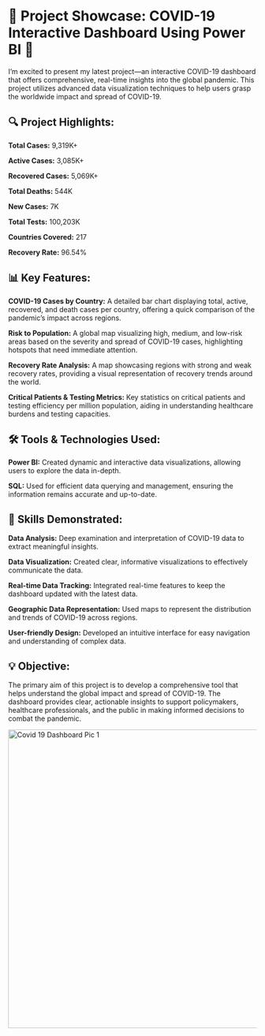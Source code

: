 # 🚀 Project Showcase: COVID-19 Interactive Dashboard Using Power BI 🚀

I’m excited to present my latest project—an interactive COVID-19 dashboard that offers comprehensive, real-time insights into the global pandemic. This project utilizes advanced data visualization techniques to help users grasp the worldwide impact and spread of COVID-19.

## 🔍 Project Highlights:

**Total Cases:** 9,319K+

**Active Cases:** 3,085K+

**Recovered Cases:** 5,069K+

**Total Deaths:** 544K

**New Cases:** 7K

**Total Tests:** 100,203K

**Countries Covered:** 217

**Recovery Rate:** 96.54%

## 📊 Key Features:

**COVID-19 Cases by Country:** A detailed bar chart displaying total, active, recovered, and death cases per country, offering a quick comparison of the pandemic’s impact across regions.

**Risk to Population:** A global map visualizing high, medium, and low-risk areas based on the severity and spread of COVID-19 cases, highlighting hotspots that need immediate attention.

**Recovery Rate Analysis:** A map showcasing regions with strong and weak recovery rates, providing a visual representation of recovery trends around the world.

**Critical Patients & Testing Metrics:** Key statistics on critical patients and testing efficiency per million population, aiding in understanding healthcare burdens and testing capacities.

## 🛠️ Tools & Technologies Used:

**Power BI:** Created dynamic and interactive data visualizations, allowing users to explore the data in-depth.

**SQL:** Used for efficient data querying and management, ensuring the information remains accurate and up-to-date.

## 🔧 Skills Demonstrated:

**Data Analysis:** Deep examination and interpretation of COVID-19 data to extract meaningful insights.

**Data Visualization:** Created clear, informative visualizations to effectively communicate the data.

**Real-time Data Tracking:** Integrated real-time features to keep the dashboard updated with the latest data.

**Geographic Data Representation:** Used maps to represent the distribution and trends of COVID-19 across regions.

**User-friendly Design:** Developed an intuitive interface for easy navigation and understanding of complex data.

## 💡 Objective:

The primary aim of this project is to develop a comprehensive tool that helps understand the global impact and spread of COVID-19. The dashboard provides clear, actionable insights to support policymakers, healthcare professionals, and the public in making informed decisions to combat the pandemic.


<img width="606" alt="Covid 19 Dashboard Pic 1" src="https://github.com/user-attachments/assets/0a164154-44cc-46cc-bfc2-036e3697b369">

